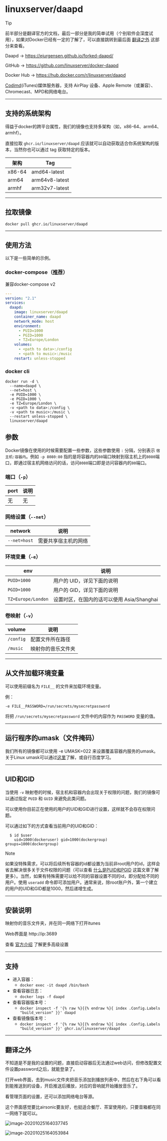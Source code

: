 # linuxserver/daapd

> [!TIP]
>
> 前半部分是翻译官方的文档，最后一部分是我的简单试用（个别软件会深度试用），如果对Docker已经有一定的了解了，可以直接跳转到最后面 [翻译之外](#翻译之外) 这部分来查看。

Daapd → https://ejurgensen.github.io/forked-daapd/

GitHub → https://github.com/linuxserver/docker-daapd

Docker Hub → https://hub.docker.com/r/linuxserver/daapd

[Codimd](https://demo.codimd.org/)(iTunes)媒体服务器，支持 AirPlay 设备、Apple Remote（或兼容）、Chromecast、MPD和网络电台。

------

## 支持的系统架构

得益于docker的跨平台属性，我们的镜像也支持多架构（如，x86-64、arm64、armhf）。

直接拉取 `ghcr.io/linuxserver/daapd` 应该就可以自动获取适合你系统架构的版本，当然你也可以通过 tag 获取特定的版本。

| 架构   | Tag            |
| ------ | -------------- |
| x86-64 | amd64-latest   |
| arm64  | arm64v8-latest |
| armhf  | arm32v7-latest |


------

## 拉取镜像

```shell
docker pull ghcr.io/linuxserver/daapd
```

------

## 使用方法

以下是一些简单的示例。

### docker-compose（[推荐](general/docker-compose.md)）

兼容docker-compose v2

```yaml
---
version: "2.1"
services:
  daapd:
    image: linuxserver/daapd
    container_name: daapd
    network_mode: host
    environment:
      - PUID=1000
      - PGID=1000
      - TZ=Europe/London
    volumes:
      - <path to data>:/config
      - <path to music>:/music
    restart: unless-stopped
```

### docker cli

```shell
docker run -d \
  --name=daapd \
  --net=host \
  -e PUID=1000 \
  -e PGID=1000 \
  -e TZ=Europe/London \
  -v <path to data>:/config \
  -v <path to music>:/music \
  --restart unless-stopped \
  linuxserver/daapd
```

## 参数

Docker镜像在使用的时候需要配置一些参数，这些参数使用 `:` 分隔，分别表示 `宿主机:容器内`。例如 `-p 8080:80` 指的是将容器内的`80`端口映射到宿主机上的`8080`端口，即通过宿主机网络访问的话，访问`8080`端口即是访问容器内的`80`端口。

### 端口（`-p`）

| port | 说明    |
| ---- | ------- |
| 无   | 无 |

### 网络设置（`--net`）
| network | 说明    |
| ---- | ------- |
| `--net=host`   | 需要共享宿主机的网络 |

### 环境变量（`-e`）

| env                | 说明                                       |
| ------------------ | ------------------------------------------ |
| `PUID=1000`        | 用户的 UID，详见下面的说明                 |
| `PGID=1000`        | 用户的 GID，详见下面的说明                 |
| `TZ=Europe/London` | 设置时区，在国内的话可以使用 Asia/Shanghai |

### 卷映射（`-v`）

| volume    | 说明               |
| --------- | ------------------ |
| `/config` | 配置文件所在路径   |
| `/music`  | 映射你的音乐文件夹 |

------

## 从文件加载环境变量

可以使用前缀名为 `FILE__` 的文件来加载环境变量。

例：

```
-e FILE__PASSWORD=/run/secrets/mysecretpassword
```

将把 `/run/secrets/mysecretpassword` 文件中的内容作为 `PASSWORD` 变量的值。

------

## 运行程序的umask（文件掩码）

我们所有的镜像都可以使用 -e UMASK=022 来设置覆盖容器内服务的umask。关于Linux umask可以通过[这里](https://en.wikipedia.org/wiki/Umask)了解，或自行百度学习。

------

## UID和GID

当使用 `-v` 映射卷的时候，宿主机和容器内会出现关于权限的问题，我们的镜像可以通过指定 `PUID` 和 `GUID` 来避免此类问题。

可以使用你目前正在使用的用户的UID和GID进行设置，这样就不会存在权限问题。

可以通过如下的方式查看当前用户的UID和GID：

```shell
  $ id $user
    uid=1000(dockeruser) gid=1000(dockergroup) groups=1000(dockergroup)
```

> [!NOTE]
>
> 如果没特殊需求，可以将后续所有容器的id都设置为当前非root用户的id，这样会省去解决很多关于文件权限的问题（可以查看 [什么是PUID和PGID](general/understanding-puid-and-pgid.md) 这篇文章了解更多）。当然，如果有特殊需要可以给不同的容器设置不同的id，即分配给不同的用户。使用 `useradd` 命令即可添加用户。通常来说，除root账户外，第一个建立的用户的UID和GID都是1000，然后递增生成。

------

## 安装说明

映射你的音乐文件夹，并在同一网络下打开itunes

Web界面是 http://ip:3689

查看 [官方介绍](https://ejurgensen.github.io/forked-daapd/) 了解更多高级设置

------

## 支持

- 进入容器：
  - `docker exec -it daapd /bin/bash`
- 查看容器日志：
  - `docker logs -f daapd`
- 查看容器版本号：
  - `docker inspect -f '{% raw %}{{% endraw %}{ index .Config.Labels "build_version" }}' daapd`
- 查看镜像版本号：
  - `docker inspect -f '{% raw %}{{% endraw %}{ index .Config.Labels "build_version" }}' ghcr.io/linuxserver/daapd`

------

## 翻译之外

不知道是不是我的设置的问题，直接启动容器后无法通过web访问，但修改配置文件设置password之后，就能登录了。

打开web界面，去到music文件夹把音乐添加到播放列表中，然后在右下角可以看到能推送到的设备，开启推送后播放，对应的音响就开始播放音乐了。

看管理页面的设置，还可以添加网络电台等源。

这个界面感觉要比airsonic要友好，也挺适合餐厅、茶室使用的，只要音箱都在同一网络下就可以。

![image-20201025164037745](https://pic.watercalmx.com/pic/image-20201025164037745.png)

![image-20201025164053984](https://pic.watercalmx.com/pic/image-20201025164053984.png)